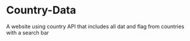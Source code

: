 # Country-Data
A website using country API that includes all dat and flag from countries with a search bar
